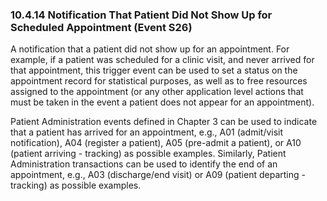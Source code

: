 ### 10.4.14 Notification That Patient Did Not Show Up for Scheduled Appointment (Event S26)

A notification that a patient did not show up for an appointment. For example, if a patient was scheduled for a clinic visit, and never arrived for that appointment, this trigger event can be used to set a status on the appointment record for statistical purposes, as well as to free resources assigned to the appointment (or any other application level actions that must be taken in the event a patient does not appear for an appointment).

Patient Administration events defined in Chapter 3 can be used to indicate that a patient has arrived for an appointment, e.g., A01 (admit/visit notification), A04 (register a patient), A05 (pre-admit a patient), or A10 (patient arriving - tracking) as possible examples. Similarly, Patient Administration transactions can be used to identify the end of an appointment, e.g., A03 (discharge/end visit) or A09 (patient departing - tracking) as possible examples.
